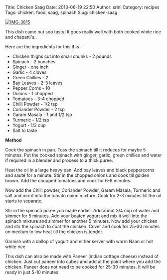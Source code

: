 Title: Chicken Saag
Date: 2013-06-19 22:50
Author: srini
Category: recipes
Tags: chicken, food, saag, spinach
Slug: chicken-saag

[![IMG\_3815]({static}/wp-content/uploads/2013/06/IMG_3815.jpg)]({static}/wp-content/uploads/2013/06/IMG_3815.jpg)

This dish came out soo tasty! It goes really well with both cooked white
rice and chapatti's..

Here are the ingredients for this this -

-   Chicken thighs cut into small chunks - 2 pounds
-   Spinach - 2 bunches
-   Ginger - one inch
-   Garlic - 4 cloves
-   Green Chillies - 2
-   Bay Leaves - 2-3 leaves
-   Pepper Corns - 10
-   Onions - 1 chopped
-   Tomatoes - 3-4 chopped
-   Chilli Powder - 1/2 tsp
-   Coriander Powder - 2 tsp
-   Garam Masala - 1 and 1/2 tsp
-   Turmeric - 1/2 tsp
-   Yogurt - 1/2 cup
-   Salt to taste

**Method**

Cook the spinach in pan. Toss the spinach till it reduces for maybe 5
minutes. Put the cooked spinach with ginger, garlic, green chillies and
water if required in a blender and process to a thick puree.

Heat the oil in a large heavy pan. Add bay leaves and black peppercorns
and sauté for a minute. Stir in the chopped onions and cook till golden
brown. Add the chopped tomatoes and cook for 6-8 minutes.

Now add the Chilli powder, Coriander Powder, Garam Masala, Turmeric and
salt and mix it into the tomato onion mixture. Cook for 2-3 minutes till
the oil starts to separate.

Stir in the spinach puree you made earlier. Add about 3/4 cup of water
and simmer for 5 minutes. Add your beaten yogurt and mix it well into
the spinach mixture and simmer for another 5 minutes. Now add your
chicken and stir the spinach to coat the chicken. Cover and cook for
25-30 minutes on medium to low heat till the chicken is tender.

Garnish with a dollop of yogurt and either server with warm Naan or hot
white rice

This dish can also be made with Paneer (indian cottage cheese) instead
of chicken. Just cut paneer into cubes and add at the point where you
add the chicken. Paneer does not need to be cooked for 25-30 minutes. It
will be ready in just 5-10 minutes
